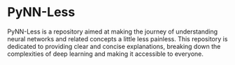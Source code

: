 # PyNN-Less
PyNN-Less is a repository aimed at making the journey of understanding neural networks and related concepts a little less painless. This repository is dedicated to providing clear and concise explanations, breaking down the complexities of deep learning and making it accessible to everyone.
